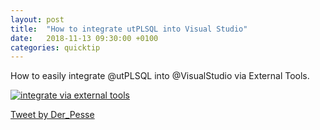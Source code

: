 ```yaml
---
layout: post
title:  "How to integrate utPLSQL into Visual Studio"
date:   2018-11-13 09:30:00 +0100
categories: quicktip
---
```


How to easily integrate @utPLSQL into @VisualStudio via External Tools.

[![integrate via external tools](https://user-images.githubusercontent.com/8362976/48398860-48bc3b80-e722-11e8-9537-2ee9ee4d156d.png "Integrate via External Tools")](https://user-images.githubusercontent.com/8362976/48398860-48bc3b80-e722-11e8-9537-2ee9ee4d156d.png)

[Tweet by Der_Pesse](https://twitter.com/Der_Pesse/status/1062255580805500933)
